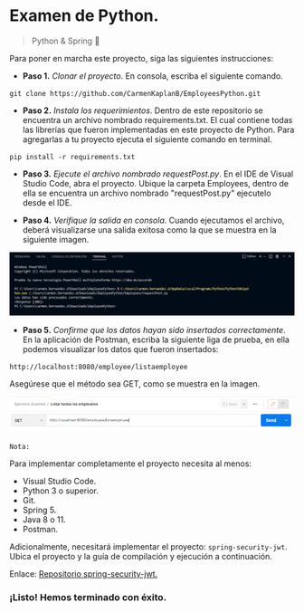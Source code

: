 # Examen de Python.
 
> Python & Spring  :leaves:
 
Para poner en marcha este proyecto, siga las siguientes instrucciones:
 
* **Paso 1.** *Clonar el proyecto*.
En consola, escriba el siguiente comando.
 
~~~
git clone https://github.com/CarmenKaplanB/EmployeesPython.git
~~~
 
* **Paso 2.** *Instala los requerimientos*.
Dentro de este repositorio se encuentra un archivo nombrado requirements.txt. El cual contiene todas las librerías que fueron implementadas en este proyecto de Python. Para agregarlas a tu proyecto ejecuta el siguiente comando en terminal.
 
~~~
pip install -r requirements.txt
~~~
 
* **Paso 3.** *Ejecute el archivo nombrado requestPost.py*.
En el IDE de Visual Studio Code, abra el proyecto. Ubique la carpeta Employees, dentro de ella se encuentra un archivo nombrado "requestPost.py" ejecutelo desde el IDE.
 
* **Paso 4.** *Verifique la salida en consola*.
Cuando ejecutamos el archivo, deberá visualizarse una salida exitosa como la que se muestra en la siguiente imagen.
 
![Example](https://raw.githubusercontent.com/CarmenKaplanB/EmployeesPython/main/Screens/MuestraEjecucion.PNG "Example")
 
* **Paso 5.** *Confirme que los datos hayan sido insertados correctamente*.
En la aplicación de Postman, escriba la siguiente liga de prueba, en ella podemos visualizar los datos que fueron insertados:
~~~
http://localhost:8080/employee/listaemployee
~~~
Asegúrese que el método sea GET, como se muestra en la imagen.
 
![Example](https://raw.githubusercontent.com/CarmenKaplanB/EmployeesPython/main/Screens/MuestraEjecucionPostman.PNG "Example")
 
`Nota:`
 
Para implementar completamente el proyecto necesita al menos:
* Visual Studio Code.
* Python 3 o superior.
* Git.
* Spring 5.
* Java 8 o 11.
* Postman.

Adicionalmente, necesitará implementar el proyecto: `spring-security-jwt`. Ubica el proyecto y la guía de compilación y ejecución a continuación.

Enlace: [Repositorio spring-security-jwt.](https://github.com/CarmenKaplanB/EmployeesJava)

### ¡Listo! Hemos terminado con éxito.
